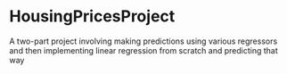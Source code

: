 # HousingPricesProject
A two-part project involving making predictions using various regressors and then implementing linear regression from scratch and predicting that way
